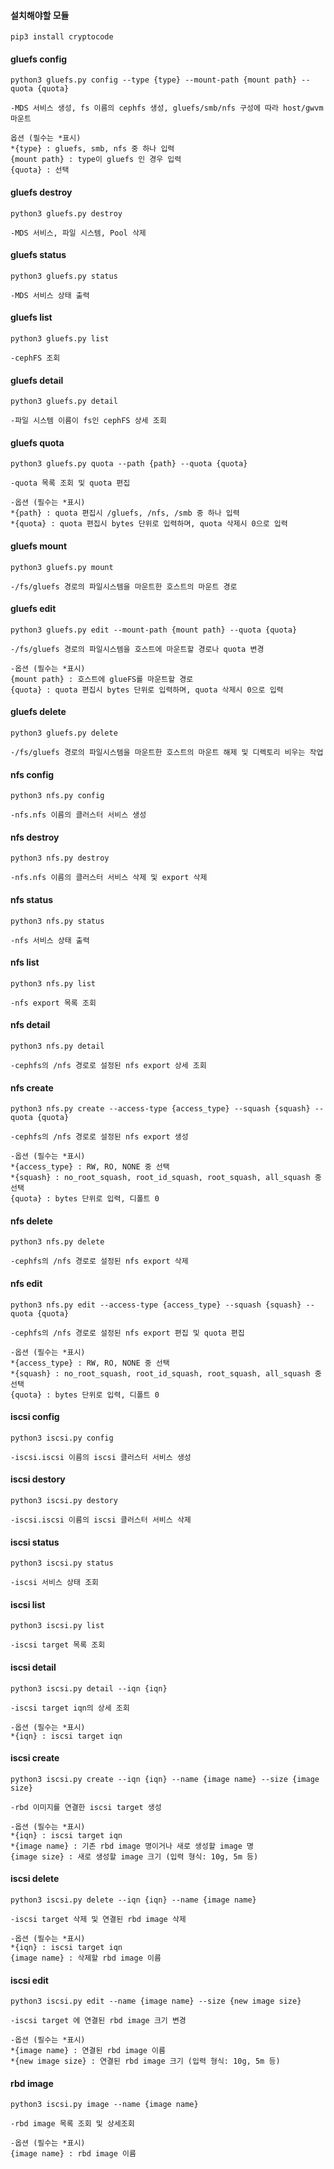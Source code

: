 #### 설치해야할 모듈
```
pip3 install cryptocode
```

#### gluefs config
```
python3 gluefs.py config --type {type} --mount-path {mount path} --quota {quota} 

-MDS 서비스 생성, fs 이름의 cephfs 생성, gluefs/smb/nfs 구성에 따라 host/gwvm 마운트

옵션 (필수는 *표시)
*{type} : gluefs, smb, nfs 중 하나 입력
{mount path} : type이 gluefs 인 경우 입력
{quota} : 선택
```
#### gluefs destroy
```
python3 gluefs.py destroy 

-MDS 서비스, 파일 시스템, Pool 삭제
```

#### gluefs status
```
python3 gluefs.py status 

-MDS 서비스 상태 출력
```

#### gluefs list
```
python3 gluefs.py list 

-cephFS 조회
```

#### gluefs detail
```
python3 gluefs.py detail 

-파일 시스템 이름이 fs인 cephFS 상세 조회
```

#### gluefs quota
```
python3 gluefs.py quota --path {path} --quota {quota}

-quota 목록 조회 및 quota 편집

-옵션 (필수는 *표시)
*{path} : quota 편집시 /gluefs, /nfs, /smb 중 하나 입력
*{quota} : quota 편집시 bytes 단위로 입력하며, quota 삭제시 0으로 입력
```

#### gluefs mount
```
python3 gluefs.py mount 

-/fs/gluefs 경로의 파일시스템을 마운트한 호스트의 마운트 경로
```

#### gluefs edit
```
python3 gluefs.py edit --mount-path {mount path} --quota {quota}

-/fs/gluefs 경로의 파일시스템을 호스트에 마운트할 경로나 quota 변경

-옵션 (필수는 *표시)
{mount path} : 호스트에 glueFS를 마운트할 경로
{quota} : quota 편집시 bytes 단위로 입력하며, quota 삭제시 0으로 입력
```

#### gluefs delete
```
python3 gluefs.py delete 

-/fs/gluefs 경로의 파일시스템을 마운트한 호스트의 마운트 해제 및 디렉토리 비우는 작업 
```

#### nfs config
```
python3 nfs.py config

-nfs.nfs 이름의 클러스터 서비스 생성
```

#### nfs destroy
```
python3 nfs.py destroy

-nfs.nfs 이름의 클러스터 서비스 삭제 및 export 삭제 
```

#### nfs status
```
python3 nfs.py status

-nfs 서비스 상태 출력
```

#### nfs list
```
python3 nfs.py list

-nfs export 목록 조회
```

#### nfs detail
```
python3 nfs.py detail

-cephfs의 /nfs 경로로 설정된 nfs export 상세 조회
```

#### nfs create
```
python3 nfs.py create --access-type {access_type} --squash {squash} --quota {quota}

-cephfs의 /nfs 경로로 설정된 nfs export 생성

-옵션 (필수는 *표시)
*{access_type} : RW, RO, NONE 중 선택
*{squash} : no_root_squash, root_id_squash, root_squash, all_squash 중 선택
{quota} : bytes 단위로 입력, 디폴트 0
```

#### nfs delete
```
python3 nfs.py delete

-cephfs의 /nfs 경로로 설정된 nfs export 삭제
```

#### nfs edit
```
python3 nfs.py edit --access-type {access_type} --squash {squash} --quota {quota}

-cephfs의 /nfs 경로로 설정된 nfs export 편집 및 quota 편집

-옵션 (필수는 *표시)
*{access_type} : RW, RO, NONE 중 선택
*{squash} : no_root_squash, root_id_squash, root_squash, all_squash 중 선택
{quota} : bytes 단위로 입력, 디폴트 0
```

#### iscsi config
```
python3 iscsi.py config

-iscsi.iscsi 이름의 iscsi 클러스터 서비스 생성
```

#### iscsi destory
```
python3 iscsi.py destory

-iscsi.iscsi 이름의 iscsi 클러스터 서비스 삭제
```

#### iscsi status
```
python3 iscsi.py status

-iscsi 서비스 상태 조회
```

#### iscsi list
```
python3 iscsi.py list

-iscsi target 목록 조회
```

#### iscsi detail
```
python3 iscsi.py detail --iqn {iqn}

-iscsi target iqn의 상세 조회

-옵션 (필수는 *표시)
*{iqn} : iscsi target iqn
```

#### iscsi create
```
python3 iscsi.py create --iqn {iqn} --name {image name} --size {image size}

-rbd 이미지를 연결한 iscsi target 생성

-옵션 (필수는 *표시)
*{iqn} : iscsi target iqn
*{image name} : 기존 rbd image 명이거나 새로 생성할 image 명
{image size} : 새로 생성할 image 크기 (입력 형식: 10g, 5m 등)
```

#### iscsi delete
```
python3 iscsi.py delete --iqn {iqn} --name {image name}

-iscsi target 삭제 및 연결된 rbd image 삭제

-옵션 (필수는 *표시)
*{iqn} : iscsi target iqn
{image name} : 삭제할 rbd image 이름
```

#### iscsi edit
```
python3 iscsi.py edit --name {image name} --size {new image size}

-iscsi target 에 연결된 rbd image 크기 변경

-옵션 (필수는 *표시)
*{image name} : 연결된 rbd image 이름 
*{new image size} : 연결된 rbd image 크기 (입력 형식: 10g, 5m 등)
```

#### rbd image
```
python3 iscsi.py image --name {image name} 

-rbd image 목록 조회 및 상세조회

-옵션 (필수는 *표시)
{image name} : rbd image 이름
```